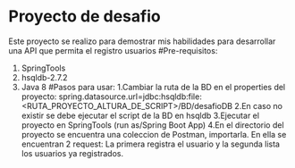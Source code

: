 # Proyecto de desafio
Este proyecto se realizo para demostrar mis habilidades para desarrollar una API que permita el registro usuarios
#Pre-requisitos:
1. SpringTools
2. hsqldb-2.7.2
3. Java 8
#Pasos para usar:
1.Cambiar la ruta de la BD en el properties del proyecto: spring.datasource.url=jdbc:hsqldb:file:<RUTA_PROYECTO_ALTURA_DE_SCRIPT>/BD/desafioDB
2.En caso no existir se debe ejecutar el script de la BD en hsqldb
3.Ejecutar el proyecto en SpringTools (run as/Spring Boot App)
4.En el directorio del proyecto se encuentra una coleccion de Postman, importarla. En ella se encuentran 2 request: La primera registra el usuario y la segunda lista los usuarios ya registrados. 
